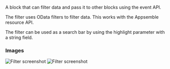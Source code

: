 A block that can filter data and pass it to other blocks using the event API.

The filter uses OData filters to filter data. This works with the Appsemble resource API.

The filter can be used as a search bar by using the highlight parameter with a string field.

### Images

![Filter screenshot](https://gitlab.com/appsemble/appsemble/-/raw/0.24.10/config/assets/filter.png)
![Filter screenshot](https://gitlab.com/appsemble/appsemble/-/raw/0.24.10/config/assets/filter-search-bar.png)
